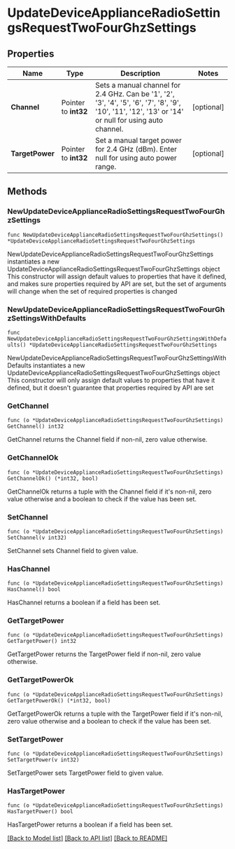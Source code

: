 # UpdateDeviceApplianceRadioSettingsRequestTwoFourGhzSettings

## Properties

Name | Type | Description | Notes
------------ | ------------- | ------------- | -------------
**Channel** | Pointer to **int32** | Sets a manual channel for 2.4 GHz. Can be &#39;1&#39;, &#39;2&#39;, &#39;3&#39;, &#39;4&#39;, &#39;5&#39;, &#39;6&#39;, &#39;7&#39;, &#39;8&#39;, &#39;9&#39;, &#39;10&#39;, &#39;11&#39;, &#39;12&#39;, &#39;13&#39; or &#39;14&#39; or null for using auto channel. | [optional] 
**TargetPower** | Pointer to **int32** | Set a manual target power for 2.4 GHz (dBm). Enter null for using auto power range. | [optional] 

## Methods

### NewUpdateDeviceApplianceRadioSettingsRequestTwoFourGhzSettings

`func NewUpdateDeviceApplianceRadioSettingsRequestTwoFourGhzSettings() *UpdateDeviceApplianceRadioSettingsRequestTwoFourGhzSettings`

NewUpdateDeviceApplianceRadioSettingsRequestTwoFourGhzSettings instantiates a new UpdateDeviceApplianceRadioSettingsRequestTwoFourGhzSettings object
This constructor will assign default values to properties that have it defined,
and makes sure properties required by API are set, but the set of arguments
will change when the set of required properties is changed

### NewUpdateDeviceApplianceRadioSettingsRequestTwoFourGhzSettingsWithDefaults

`func NewUpdateDeviceApplianceRadioSettingsRequestTwoFourGhzSettingsWithDefaults() *UpdateDeviceApplianceRadioSettingsRequestTwoFourGhzSettings`

NewUpdateDeviceApplianceRadioSettingsRequestTwoFourGhzSettingsWithDefaults instantiates a new UpdateDeviceApplianceRadioSettingsRequestTwoFourGhzSettings object
This constructor will only assign default values to properties that have it defined,
but it doesn't guarantee that properties required by API are set

### GetChannel

`func (o *UpdateDeviceApplianceRadioSettingsRequestTwoFourGhzSettings) GetChannel() int32`

GetChannel returns the Channel field if non-nil, zero value otherwise.

### GetChannelOk

`func (o *UpdateDeviceApplianceRadioSettingsRequestTwoFourGhzSettings) GetChannelOk() (*int32, bool)`

GetChannelOk returns a tuple with the Channel field if it's non-nil, zero value otherwise
and a boolean to check if the value has been set.

### SetChannel

`func (o *UpdateDeviceApplianceRadioSettingsRequestTwoFourGhzSettings) SetChannel(v int32)`

SetChannel sets Channel field to given value.

### HasChannel

`func (o *UpdateDeviceApplianceRadioSettingsRequestTwoFourGhzSettings) HasChannel() bool`

HasChannel returns a boolean if a field has been set.

### GetTargetPower

`func (o *UpdateDeviceApplianceRadioSettingsRequestTwoFourGhzSettings) GetTargetPower() int32`

GetTargetPower returns the TargetPower field if non-nil, zero value otherwise.

### GetTargetPowerOk

`func (o *UpdateDeviceApplianceRadioSettingsRequestTwoFourGhzSettings) GetTargetPowerOk() (*int32, bool)`

GetTargetPowerOk returns a tuple with the TargetPower field if it's non-nil, zero value otherwise
and a boolean to check if the value has been set.

### SetTargetPower

`func (o *UpdateDeviceApplianceRadioSettingsRequestTwoFourGhzSettings) SetTargetPower(v int32)`

SetTargetPower sets TargetPower field to given value.

### HasTargetPower

`func (o *UpdateDeviceApplianceRadioSettingsRequestTwoFourGhzSettings) HasTargetPower() bool`

HasTargetPower returns a boolean if a field has been set.


[[Back to Model list]](../README.md#documentation-for-models) [[Back to API list]](../README.md#documentation-for-api-endpoints) [[Back to README]](../README.md)


